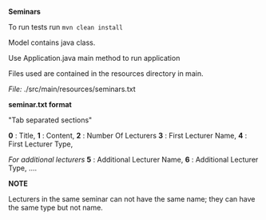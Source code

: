 **Seminars**

To run tests run ```mvn clean install```

Model contains java class.

Use Application.java main method to run application

Files used are contained in the resources directory in main.

*File:* ./src/main/resources/seminars.txt 

**seminar.txt format**

"Tab separated sections"

**0** : Title,
**1** : Content,
**2** : Number Of Lecturers 
**3** : First Lecturer Name,
**4** : First Lecturer Type,

*For additional lecturers*
**5** : Additional Lecturer Name,
**6** : Additional Lecturer Type,
....

**NOTE**

Lecturers in the same seminar can not have the same name; they can have the same type but not name.
